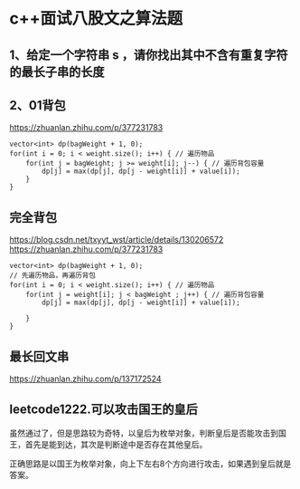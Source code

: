 # c++面试八股文之算法题

## 1、给定一个字符串 s ，请你找出其中不含有重复字符的最长子串的长度

## 2、01背包
https://zhuanlan.zhihu.com/p/377231783
```
vector<int> dp(bagWeight + 1, 0);
for(int i = 0; i < weight.size(); i++) { // 遍历物品
    for(int j = bagWeight; j >= weight[i]; j--) { // 遍历背包容量
        dp[j] = max(dp[j], dp[j - weight[i]] + value[i]);
    }
}
```

## 完全背包
https://blog.csdn.net/txyyt_wst/article/details/130206572
https://zhuanlan.zhihu.com/p/377231783
```
vector<int> dp(bagWeight + 1, 0);
// 先遍历物品，再遍历背包
for(int i = 0; i < weight.size(); i++) { // 遍历物品
    for(int j = weight[i]; j < bagWeight ; j++) { // 遍历背包容量
        dp[j] = max(dp[j], dp[j - weight[i]] + value[i]);

    }
}
```

## 最长回文串
https://zhuanlan.zhihu.com/p/137172524

## leetcode1222.可以攻击国王的皇后
虽然通过了，但是思路较为奇特，以皇后为枚举对象，判断皇后是否能攻击到国王，首先是能到达，其次是判断途中是否存在其他皇后。

正确思路是以国王为枚举对象，向上下左右8个方向进行攻击，如果遇到皇后就是答案。






